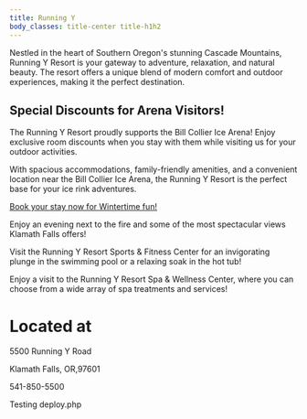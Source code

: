 ```yaml
---
title: Running Y
body_classes: title-center title-h1h2
---
```


Nestled in the heart of Southern Oregon's stunning Cascade Mountains, Running Y Resort is your gateway to adventure, relaxation, and natural beauty. The resort offers a unique blend of modern comfort and outdoor experiences, making it the perfect destination.

## Special Discounts for Arena Visitors!

The Running Y Resort proudly supports the Bill Collier Ice Arena! Enjoy exclusive room discounts when you stay with them while visiting us for your outdoor activities.

With spacious accommodations, family-friendly amenities, and a convenient location near the Bill Collier Ice Arena, the Running Y Resort is the perfect base for your ice rink adventures.

[Book your stay now for Wintertime fun!](https://be.synxis.com/?&hotel=67897&Rate=NKIS)

Enjoy an evening next to the fire and some of the most spectacular views Klamath Falls offers!

Visit the Running Y Resort Sports & Fitness Center for an invigorating plunge in the swimming pool or a relaxing soak in the hot tub!  

Enjoy a visit to the Running Y Resort Spa & Wellness Center, where you can choose from a wide array of spa treatments and services! 

# Located at 
5500 Running Y Road

Klamath Falls, OR,97601 

541-850-5500

Testing deploy.php

